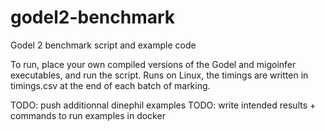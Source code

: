# godel2-benchmark
Godel 2 benchmark script and example code

To run, place your own compiled versions of the Godel and migoinfer executables, and run the script.
Runs on Linux, the timings are written in timings.csv at the end of each batch of marking.

TODO: push additionnal dinephil examples
TODO: write intended results + commands to run examples in docker
